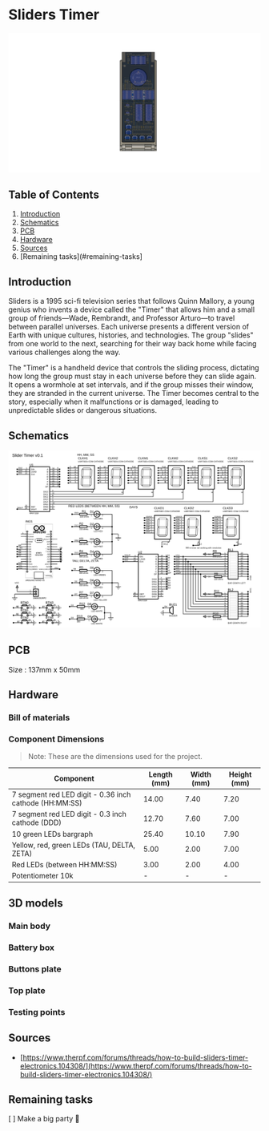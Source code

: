 # Sliders Timer
<img src="./04%20-%20schematics/v2%20-%20Timer%20-%20Assembly.png">

## Table of Contents
1. [Introduction](#introduction)
2. [Schematics](#schematics)
3. [PCB](#pcb)
4. [Hardware](#hardware)
5. [Sources](#sources)
6. [Remaining tasks](#remaining-tasks]

## Introduction
Sliders is a 1995 sci-fi television series that follows Quinn Mallory, a young genius who invents a device called the "Timer" that allows him and a small group of friends—Wade, Rembrandt, and Professor Arturo—to travel between parallel universes. Each universe presents a different version of Earth with unique cultures, histories, and technologies. The group "slides" from one world to the next, searching for their way back home while facing various challenges along the way.

The "Timer" is a handheld device that controls the sliding process, dictating how long the group must stay in each universe before they can slide again. It opens a wormhole at set intervals, and if the group misses their window, they are stranded in the current universe. The Timer becomes central to the story, especially when it malfunctions or is damaged, leading to unpredictable slides or dangerous situations.

## Schematics
![SVG Image](./04%20-%20schematics/00_proteus_timer_schematics.SVG)
## PCB
Size : 137mm x 50mm
## Hardware
### Bill of materials

### Component Dimensions
> Note: These are the dimensions used for the project.

| Component                                             | Length (mm) | Width (mm) | Height (mm) |
|-------------------------------------------------------|-------------|------------|-------------|
| 7 segment red LED digit - 0.36 inch cathode (HH:MM:SS) | 14.00       | 7.40       | 7.20        |
| 7 segment red LED digit - 0.3 inch cathode (DDD)       | 12.70       | 7.60       | 7.00        |
| 10 green LEDs bargraph                                 | 25.40       | 10.10      | 7.90        |
| Yellow, red, green LEDs (TAU, DELTA, ZETA)             | 5.00        | 2.00       | 7.00        |
| Red LEDs (between HH:MM:SS)                            | 3.00        | 2.00       | 4.00        |
| Potentiometer 10k                                      | -           | -          | -           |

## 3D models
### Main body
### Battery box
### Buttons plate
### Top plate

### Testing points

## Sources
+ [https://www.therpf.com/forums/threads/how-to-build-sliders-timer-electronics.104308/](https://www.therpf.com/forums/threads/how-to-build-sliders-timer-electronics.104308/)

## Remaining tasks
[ ] Make a big party :tada:
